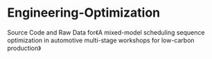 # Engineering-Optimization
Source Code and Raw Data for《A mixed-model scheduling sequence optimization in automotive multi-stage workshops for low-carbon production》
